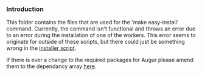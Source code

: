 ### Introduction

This folder contains the files that are used for the 'make easy-install' command.  Currently, the command isn't functional and throws an error due to an error during the installation of one of the workers.  This error seems to originate for outside of these scripts, but there could just be something wrong in the [installer script](./Installer.sh).

If there is ever a change to the required packages for Augur please amend them to the dependancy array [here](./dependency_installer.sh).